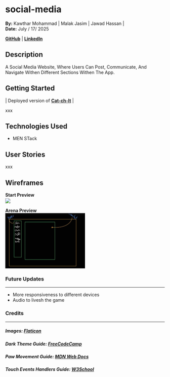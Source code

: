 <h1>
  social-media
</h1>

**By:**  Kawthar Mohammad | Malak Jasim | Jawad Hassan |<br>
**Date:** July / 17/ 2025 

**[GitHub](https://github.com/Kawthara-M)** |
**[LinkedIn](www.linkedin.com/in/kawthar-ahmad-331658361)**

## Description
A Social Media Website, Where Users Can Post, Communicate, And Navigate Withen Different Sections Withen The App.


## Getting Started
| Deployed version of **[Cat-ch-It](https://cat-ch-it.surge.sh/)** |

xxx

## Technologies Used

- MEN STack


## User Stories

xxx


## Wireframes


**Start Preview**
<br>
<img src="images/start.png"  width="50%" height="auto" style="vertical-align:middle;">

**Arena Preview**
<br>
<img src="images/preview.png"  width="50%" height="auto" style="vertical-align:middle;">



### **Future Updates**
---

- More responsiveness to different devices
- Audio to livesh the game



### **Credits**
---
##### Images: [Flaticon](https://www.flaticon.com/search?word=cat)

##### Dark Theme Guide: [FreeCodeCamp](https://www.freecodecamp.org/news/how-to-detect-a-users-preferred-color-scheme-in-javascript-ec8ee514f1ef/)

##### Paw Movement Guide: [MDN Web Docs](https://developer.mozilla.org/en-US/docs/Web/CSS/transform-function/translateX)

##### Touch Events Handlers Guide: [W3School](https://www.w3schools.com/jsref/event_touchstart.asp)


